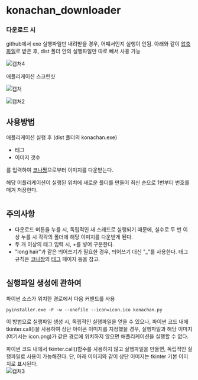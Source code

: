 # konachan_downloader

### 다운로드 시

github에서 exe 실행파일만 내려받을 경우, 어쨰서인지 실행이 안됨.
아래와 같이 [압축파일](https://github.com/happylee789/konachan_downloader/archive/refs/heads/main.zip)로 받은 후, dist 폴더 안의 실행파일만 따로 빼서 사용 가능

![캡처4](https://user-images.githubusercontent.com/21221633/114849500-c700f880-9e1a-11eb-9eea-74c1fd7960f8.PNG)

애플리케이션 스크린샷

![캡처](https://user-images.githubusercontent.com/21221633/114842139-881b7480-9e13-11eb-9926-710f91e3bbda.PNG)

![캡처2](https://user-images.githubusercontent.com/21221633/114843028-5d7deb80-9e14-11eb-956a-d7baf926d680.PNG)



## 사용방법

애플리케이션 실행 후 (dist 폴더의 konachan.exe)
- 태그
- 이미지 갯수  

를 입력하여 [코나짱](https://konachan.com/)으로부터 이미지를 다운받는다.

해당 어플리케이션이 실행된 위치에 새로운 폴더를 만들어 최신 순으로 1번부터 번호를 매겨 저장한다.

#

## 주의사항
- 다운로드 버튼을 누를 시, 독립적인 새 스레드로 실행되기 때문에, 실수로 두 번 이상 누를 시 각각의 폴더에 해당 이미지를 다운받게 된다.
- 두 개 이상의 태그 입력 시, +를 넣어 구분한다.
- "long hair"과 같은 띄어쓰기가 필요한 경우, 띄어쓰기 대신 "_"를 사용한다. 태그 규칙은 [코나짱](https://konachan.com/)의 [태그](https://konachan.com/tag?order=date) 페이지 등을 참고.


#
## 실행파일 생성에 관하여

파이썬 소스가 위치한 경로에서 다음 커맨드를 사용  
```
pyinstaller.exe -F -w --onefile --icon=icon.ico konachan.py
```
이 방법으로 실행파일 생성 시, 독립적인 실행파일을 얻을 수 있으나, 파이썬 코드 내에 tkinter.call()을 사용하여 상단 아이콘 이미지를 지정했을 경우, 실행파일과 해당 이미지(여기서는 icon.png)가 같은 경로에 위치하지 않으면 애플리케이션을 실행할 수 없다.

파이썬 코드 내에서 tkinter.call()함수를 사용하지 않고 실행파일을 만들면, 독립적인 실행파일로 사용이 가능해진다. 단, 아래 이미지와 같이 상단 이미지는 tkinter 기본 이미지로 표시된다.  
![캡처3](https://user-images.githubusercontent.com/21221633/114847686-ec8d0280-9e18-11eb-93b6-0c8e44e6623c.PNG)